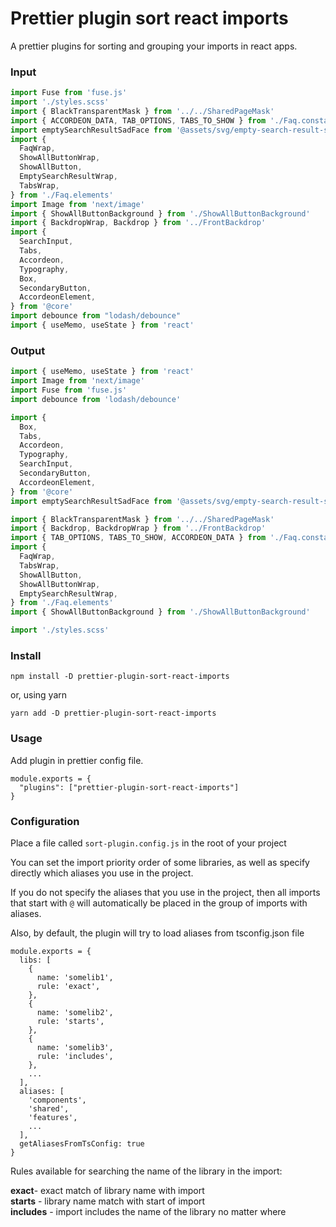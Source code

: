 # Prettier plugin sort react imports

A prettier plugins for sorting and grouping your imports in react apps.

### Input

```javascript
import Fuse from 'fuse.js'
import './styles.scss'
import { BlackTransparentMask } from '../../SharedPageMask'
import { ACCORDEON_DATA, TAB_OPTIONS, TABS_TO_SHOW } from './Faq.constants'
import emptySearchResultSadFace from '@assets/svg/empty-search-result-sad-face.svg'
import {
  FaqWrap,
  ShowAllButtonWrap,
  ShowAllButton,
  EmptySearchResultWrap,
  TabsWrap,
} from './Faq.elements'
import Image from 'next/image'
import { ShowAllButtonBackground } from './ShowAllButtonBackground'
import { BackdropWrap, Backdrop } from '../FrontBackdrop'
import {
  SearchInput,
  Tabs,
  Accordeon,
  Typography,
  Box,
  SecondaryButton,
  AccordeonElement,
} from '@core'
import debounce from "lodash/debounce"
import { useMemo, useState } from 'react'
```


### Output

```javascript
import { useMemo, useState } from 'react'
import Image from 'next/image'
import Fuse from 'fuse.js'
import debounce from 'lodash/debounce'

import {
  Box,
  Tabs,
  Accordeon,
  Typography,
  SearchInput,
  SecondaryButton,
  AccordeonElement,
} from '@core'
import emptySearchResultSadFace from '@assets/svg/empty-search-result-sad-face.svg'

import { BlackTransparentMask } from '../../SharedPageMask'
import { Backdrop, BackdropWrap } from '../FrontBackdrop'
import { TAB_OPTIONS, TABS_TO_SHOW, ACCORDEON_DATA } from './Faq.constants'
import {
  FaqWrap,
  TabsWrap,
  ShowAllButton,
  ShowAllButtonWrap,
  EmptySearchResultWrap,
} from './Faq.elements'
import { ShowAllButtonBackground } from './ShowAllButtonBackground'

import './styles.scss'
```

### Install

```shell script
npm install -D prettier-plugin-sort-react-imports
```

or, using yarn

```shell script
yarn add -D prettier-plugin-sort-react-imports
```

### Usage
Add plugin in prettier config file.

```ecmascript 6
module.exports = {
  "plugins": ["prettier-plugin-sort-react-imports"]
}
```

### Configuration

Place a file called ```sort-plugin.config.js``` in the root of your project

You can set the import priority order of some libraries, as well as specify directly which aliases you use in the project.

If you do not specify the aliases that you use in the project, then all imports that start with ```@``` will automatically be placed in the group of imports with aliases.

Also, by default, the plugin will try to load aliases from tsconfig.json file

```ecmascript 6
module.exports = {
  libs: [
    {
      name: 'somelib1',
      rule: 'exact',
    },
    {
      name: 'somelib2',
      rule: 'starts',
    },
    {
      name: 'somelib3',
      rule: 'includes',
    },
    ...
  ],
  aliases: [
    'components',
    'shared',
    'features',
    ...
  ],
  getAliasesFromTsConfig: true
}
```

Rules available for searching the name of the library in the import:

**exact**- exact match of library name with import  
**starts** - library name match with start of import  
**includes** - import includes the name of the library no matter where
